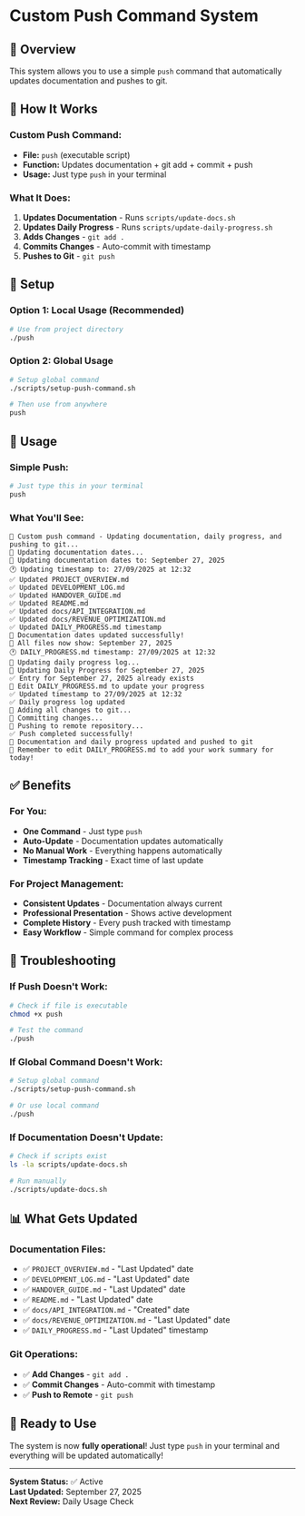 # Custom Push Command System

## 🎯 Overview

This system allows you to use a simple `push` command that automatically updates documentation and pushes to git.

## 🚀 How It Works

### **Custom Push Command:**
- **File:** `push` (executable script)
- **Function:** Updates documentation + git add + commit + push
- **Usage:** Just type `push` in your terminal

### **What It Does:**
1. **Updates Documentation** - Runs `scripts/update-docs.sh`
2. **Updates Daily Progress** - Runs `scripts/update-daily-progress.sh`
3. **Adds Changes** - `git add .`
4. **Commits Changes** - Auto-commit with timestamp
5. **Pushes to Git** - `git push`

## 🔧 Setup

### **Option 1: Local Usage (Recommended)**
```bash
# Use from project directory
./push
```

### **Option 2: Global Usage**
```bash
# Setup global command
./scripts/setup-push-command.sh

# Then use from anywhere
push
```

## 📝 Usage

### **Simple Push:**
```bash
# Just type this in your terminal
push
```

### **What You'll See:**
```
🚀 Custom push command - Updating documentation, daily progress, and pushing to git...
📅 Updating documentation dates...
🔄 Updating documentation dates to: September 27, 2025
🕐 Updating timestamp to: 27/09/2025 at 12:32
✅ Updated PROJECT_OVERVIEW.md
✅ Updated DEVELOPMENT_LOG.md
✅ Updated HANDOVER_GUIDE.md
✅ Updated README.md
✅ Updated docs/API_INTEGRATION.md
✅ Updated docs/REVENUE_OPTIMIZATION.md
✅ Updated DAILY_PROGRESS.md timestamp
🎯 Documentation dates updated successfully!
📅 All files now show: September 27, 2025
🕐 DAILY_PROGRESS.md timestamp: 27/09/2025 at 12:32
📝 Updating daily progress log...
📝 Updating Daily Progress for September 27, 2025
✅ Entry for September 27, 2025 already exists
📝 Edit DAILY_PROGRESS.md to update your progress
✅ Updated timestamp to 27/09/2025 at 12:32
✅ Daily progress log updated
📝 Adding all changes to git...
💾 Committing changes...
🚀 Pushing to remote repository...
✅ Push completed successfully!
📅 Documentation and daily progress updated and pushed to git
📝 Remember to edit DAILY_PROGRESS.md to add your work summary for today!
```

## ✅ Benefits

### **For You:**
- **One Command** - Just type `push`
- **Auto-Update** - Documentation updates automatically
- **No Manual Work** - Everything happens automatically
- **Timestamp Tracking** - Exact time of last update

### **For Project Management:**
- **Consistent Updates** - Documentation always current
- **Professional Presentation** - Shows active development
- **Complete History** - Every push tracked with timestamp
- **Easy Workflow** - Simple command for complex process

## 🔧 Troubleshooting

### **If Push Doesn't Work:**
```bash
# Check if file is executable
chmod +x push

# Test the command
./push
```

### **If Global Command Doesn't Work:**
```bash
# Setup global command
./scripts/setup-push-command.sh

# Or use local command
./push
```

### **If Documentation Doesn't Update:**
```bash
# Check if scripts exist
ls -la scripts/update-docs.sh

# Run manually
./scripts/update-docs.sh
```

## 📊 What Gets Updated

### **Documentation Files:**
- ✅ `PROJECT_OVERVIEW.md` - "Last Updated" date
- ✅ `DEVELOPMENT_LOG.md` - "Last Updated" date
- ✅ `HANDOVER_GUIDE.md` - "Last Updated" date
- ✅ `README.md` - "Last Updated" date
- ✅ `docs/API_INTEGRATION.md` - "Created" date
- ✅ `docs/REVENUE_OPTIMIZATION.md` - "Last Updated" date
- ✅ `DAILY_PROGRESS.md` - "Last Updated" timestamp

### **Git Operations:**
- ✅ **Add Changes** - `git add .`
- ✅ **Commit Changes** - Auto-commit with timestamp
- ✅ **Push to Remote** - `git push`

## 🎯 Ready to Use

The system is now **fully operational**! Just type `push` in your terminal and everything will be updated automatically!

---

**System Status:** ✅ Active  
**Last Updated:** September 27, 2025  
**Next Review:** Daily Usage Check
